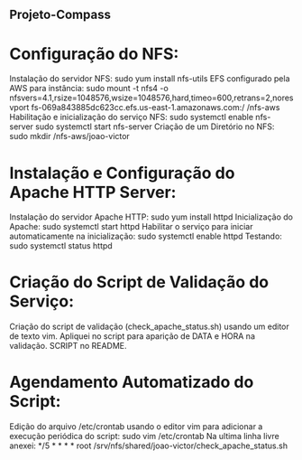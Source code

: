 ## Projeto-Compass

# Configuração do NFS:

Instalação do servidor NFS:
sudo yum install nfs-utils
EFS configurado pela AWS para instância:
sudo mount -t nfs4 -o nfsvers=4.1,rsize=1048576,wsize=1048576,hard,timeo=600,retrans=2,noresvport fs-069a843885dc623cc.efs.us-east-1.amazonaws.com:/ /nfs-aws
Habilitação e inicialização do serviço NFS:
sudo systemctl enable nfs-server
sudo systemctl start nfs-server
Criação de um Diretório no NFS:
sudo mkdir /nfs-aws/joao-victor


# Instalação e Configuração do Apache HTTP Server:
Instalação do servidor Apache HTTP:
sudo yum install httpd
Inicialização do Apache:
sudo systemctl start httpd
Habilitar o serviço para iniciar automaticamente na inicialização:
sudo systemctl enable httpd
Testando:
sudo systemctl status httpd


# Criação do Script de Validação do Serviço:
Criação do script de validação (check_apache_status.sh) usando um editor de texto vim.
Apliquei no script para aparição de DATA e HORA na validação.
SCRIPT no README.


# Agendamento Automatizado do Script:
Edição do arquivo /etc/crontab usando o editor vim para adicionar a execução periódica do script:
sudo vim /etc/crontab
Na ultima linha livre anexei: */5 * * * * root /srv/nfs/shared/joao-victor/check_apache_status.sh
